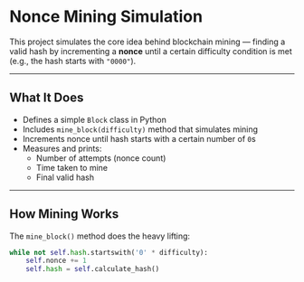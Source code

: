 # Nonce Mining Simulation

This project simulates the core idea behind blockchain mining — finding a valid hash by incrementing a **nonce** until a certain difficulty condition is met (e.g., the hash starts with `"0000"`).


---

## What It Does

- Defines a simple `Block` class in Python
- Includes `mine_block(difficulty)` method that simulates mining
- Increments nonce until hash starts with a certain number of `0`s
- Measures and prints:
  - Number of attempts (nonce count)
  - Time taken to mine
  - Final valid hash

---

## How Mining Works

The `mine_block()` method does the heavy lifting:

```python
while not self.hash.startswith('0' * difficulty):
    self.nonce += 1
    self.hash = self.calculate_hash()
